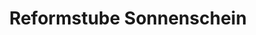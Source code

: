 ---
title: "Reformstube Sonnenschein"
url: /neulengbach/reformstube-sonnenschein/
shop: Bioladen
---
